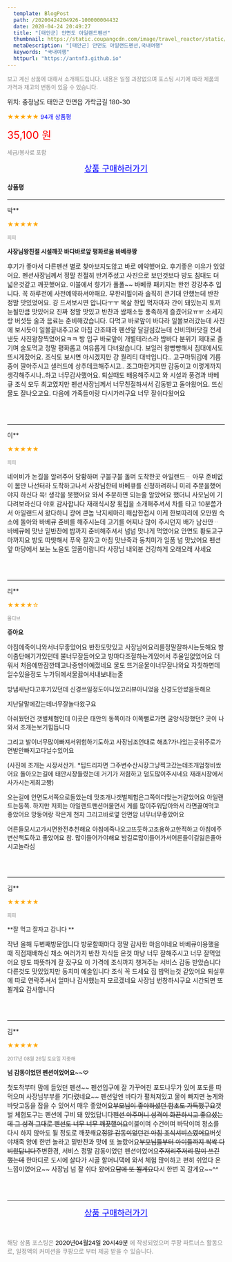 ```yaml
---
  template: BlogPost
  path: /20200424204926-100000004432
  date: 2020-04-24 20:49:27
  title: "[태안군] 안면도 아일랜드펜션"
  thumbnail: https://static.coupangcdn.com/image/travel_reactor/static/booking/image/pension/ddnayo/5a1d5f32-a98c-4894-b98d-2bc5def83118.jpg
  metaDescription: "[태안군] 안면도 아일랜드펜션,국내여행"
  keywords: "국내여행"
  httpurl: "https://antnf3.github.io"
---
```

  
<span style="color: #888;font-size:0.8rem">보고 계신 상품에 대해서 소개해드립니다.
내용은 일절 과장없으며 포스팅 시기에 따라 제품의 가격과 재고의 변동이 있을 수 있습니다.</span>
  
<span style="font-size: 0.9rem;">위치: 충청남도 태안군 안면읍 가락금길 180-30</span>
  
<span style="color: orange;">★★★★★</span> <span style="color: blue;font-size: 0.85rem;">94개 상품평</span>
  
<span style="color: red;font-size: 1.5rem;">35,100 원</span>
  
<span style="color: #888;font-size:0.8rem">세금/봉사료 포함</span>





<p align="center"><a href="http://me2.do/IIxPI8IN" style="font-size: 1.2rem; color: blue;">상품 구매하러가기</a></p>

#### 상품평
  
---
  
박**
    
<span style="color: orange;">★★★★★</span>
    
<span style="color: #888;font-size:0.7rem">피피</span>
    
<span style="font-size:0.85rem">**사장님왕친절 시설깨끗 바다바로앞 평화로움 바베큐짱**</span>
    
<span style="font-size: 0.9rem;">후기가 좋아서 다른펜션 별로 찾아보지도않고 바로 예약했어요.
후기좋은 이유가 있었어요. 펜션사장님께서 정말 친절히 반겨주셨고
사진으로 보던것보다 방도 침대도 더 넓은것같고 깨끗했어요.
이불에서 향기가 폴폴~~ 바베큐 패키지는 완전 강강추추 입니다.
꼭 하루전에 사전예약하셔야해요. 무한리필이라 솔직히 큰기대 안했는데
반찬 정말 맛있었어요. 걍 드셔보시면 압니다ㅜㅜ
목살 한입 먹자마자 간이 돼있는지 토끼눈될만큼 맛있어요 진짜
정말 맛있고 반찬과 쌈채소등 풍족하게 즐겼어요ㅠㅠ
소세지랑 버섯등 술과 음료는 준비해갔습니다. 
다먹고 바로앞이 바다라 일몰보러갔는데 사진에 보시듯이 일몰끝내주고요
마침 간조때라 펜션앞 달걀섬갔는데 신비의바닷길 전세낸듯 사진왕창찍었어요ㅋㅋ 방 입구 바로앞이 개별테라스라 밤바다 분위기
제대로 즐기며 술도먹고 정말 평화롭고 여유롭게 다녀왔습니다.
보일러 왕빵빵해서 침대에서도 뜨시게잤어요.
조식도 보시면 아시겠지만 걍 퀄리티 대박입니다..
고구마튀김에 기름종이 깔아주시고 샐러드에 상추데코해주시고..
조그마한거지만 감동이고 이렇게까지 생각해주시나..하고 너무감사했어요.
퇴실때도 배웅해주시고 와 시설과 풍경과 바베큐 조식 모두 최고였지만
펜션사장님께서 너무친절하셔서 감동받고 돌아왔어요.
뜨신물도 잘나오고요. 다음에 가족들이랑 다시가려구요
너무 잘쉬다왔어요</span>
    
<br>
<br>

---
  
이**
    
<span style="color: orange;">★★★★★</span>
    
<span style="color: #888;font-size:0.7rem">피피</span>
    

    
<span style="font-size: 0.9rem;">네이비가 논길을 알려주어 당황하며 구불구불 돌며 도착한곳 아일랜드ᆢ
아무 준비없이 몸만 나선터라 도착하고나서 사장님한테 바베큐를 신청하려하니 미리 주문을했어야지 하신다 윽! 생각을 못했어요 와서 주문하면 되는줄 알았어요 했더니 사모님이 기다려보라신다 야호 감사합니다
재래식시장 횟집을 소개해주셔서 차를 타고 10분쯤가서 아일랜드서 왔다하니 광어 큰놈 낙지세마리 해삼한접시 이케 한보따리에 오만원
숙소에 돌아와 바베큐 준비를 해주시는데 고기를 어찌나 많이 주시던지 배가 남산만ᆢ 바베큐에 맛난 밑반찬에 밥까지 준비해주셔서 넘넘 맛나게 먹었어요 안면도 황토고구마까지요
방도 따땃해서 푸욱 잘자고 아침 맛난죽과 동치미가 일품 넘 맛났어요
펜션앞 마당에서 보는 노을도 일품이랍니다
사장님 내외분 건강하게 오래오래 사세요</span>
    
<br>
<br>

---
  
리**
    
<span style="color: orange;">★★★★☆</span>
    
<span style="color: #888;font-size:0.7rem">몰디브</span>
    
<span style="font-size:0.85rem">**쥬아요**</span>
    
<span style="font-size: 0.9rem;">아침에죽이나와서너무좋았어요
반찬도맛있고
사장님이요리를정말잘하시는듯해요
방이춥단얘기가있던데 불너무잘들어오고 방마다조절하는게있어서 추울일없었어요 더워서  처음에만잠깐떼고나중엔아예껐네요
물도 뜨거운물이너무잘나와요 자칫하면데일수있을정도 누가뒤에서물끓여서내보내는줄 

방냄새난다고후기있던데 
신경쓰일정도아니었고리뷰아니었음 신경도안썼을듯해요
 
지난달말에갔는데너무잘놀다왔구요

아쉬웠던건 갯벌체험인데 이곳은 태안의 동쪽이라 이쪽뻘로가면 굴양식장했던? 곳이 나와서 조개는보기힘듭니다

그리고 발이너무많이빠져서위험하기도하고 
사장님조언대로 해초?가나있는곳위주로가면발안빠지고다닐수있어요

(사진에 조개는 시장서산거. *팁드리자면 그주변수산시장그냥찍고갔는데조개엄청비쌌어요
돌아오는길에 태안시장들렸는데 거기가 저렴하고 덤도많이주시네요
재래시장에서사가시는게최고짱)

오는길에 안면도서쪽으로돌았는데 맛조개나갯벌체험은그쪽이더맞는거같았어요 아일랜드는동쪽.
하지만 저희는 아일랜드팬션머물면서 게를 많이주워담아와서 라면끓여먹고좋았어요 망둥어랑 작은게 천지
그리고바로옆 안면암 너무너무좋았어요 

어른들모시고가시면완전추천해요 아침에죽나오고뜨듯하고조용하고한적하고 
아침에주변산책도하고 좋았어요
참. 많이들어가야해요 밤길로많이들어가서어른들이길잃은줄아시고놀라심</span>
    
<br>
<br>

---
  
김**
    
<span style="color: orange;">★★★★★</span>
    
<span style="color: #888;font-size:0.7rem">피피</span>
    
<span style="font-size:0.85rem">**잘 먹고 잘자고 갑니다 **</span>
    
<span style="font-size: 0.9rem;">작년 올해 두번째방문입니다
방문할때마다 정말 감사한 마음이네요
바베큐이용했을때  직접재배하신 채소 여러가지 반찬
자식들 온것 마냥 너무 잘해주시고 너무 잘먹었어요
방도 따뜻하게 잘 잤구요 이 가격에 조식까지 챙겨주는
서비스  감동 받았습니다 다른것도 맛있었지만 동치미 예술입니다
조식 꼭 드세요 집 밥먹는것 같았어요 퇴실후에 따로 연락주셔서
얼마나 감사했는지 모르겠네요 사장님 번창하시구요
시간되면 또뵐게요 감사합니다</span>
    
<br>
<br>

---
  
김**
    
<span style="color: orange;">★★★★★</span>
    
<span style="color: #888;font-size:0.7rem">2017년 08월 26일 토요일 지중해</span>
    
<span style="font-size:0.85rem">**넘 감동이었던 펜션이었어요~~♡**</span>
    
<span style="font-size: 0.9rem;">첫도착부터 맘에 들었던 펜션~~
펜션입구에 잘 가꾸어진 포도나무가 있어 포도를 따먹으며 사장님부부를 기다렸네요~~
펜션앞엔 바다가 펼쳐져있고 물이 빠지면 농게와 바닷고동을 잡을 수 있어서  매우 좋았어요~~부모님이 좋아하셨던 함초도 가득했구요~~갯벌 체험도구는 펜션에 구비 돼 있었답니다~~펜션 아주머니 성격이 화끈하시고 좋으셨는데 그 성격 그대로 펜션도 너무 너무 깨끗했어요~~이불이며 수건이며 바닥이며 청소를 다시 하지 않아도 될 정도로 깨끗해요~~정말 감동이었던건 아침 조식서비스였어요~~버섯 야채죽 양에 한번 놀라고 밑반찬과 맛에 또 놀랐어요~~부모님들부터 아이들까지 싹싹 다 비웠답니다~~주변환경, 서비스  정말 감동이었던 펜션이었어요~~주저리주저리 많이 쓰긴했는데~~
한마디로 도시에 살다가 시골 할머니댁에 와서 체험 많이하고 편히 쉬었다 온 느낌이었어요~~
사장님 넘 잘 쉬다 왔어요~~담에 또 뵐게요~~다시 한번 꼭 갈게요~~^^</span>
    
<br>
<br>


  
---
  
<p align="center"><a href="http://me2.do/IIxPI8IN" style="font-size: 1.2rem; color: blue;">상품 구매하러가기</a></p>
  
<br>
  
<span style="font-size: 0.85rem; color: #888;">해당 상품 포스팅은 <span style="color: #000;"> 2020년04월24일 20시49분 </span> 에 작성되었으며 쿠팡 파트너스 활동으로, 일정액의 커미션을 쿠팡으로 부터 제공 받을 수 있습니다.</span>